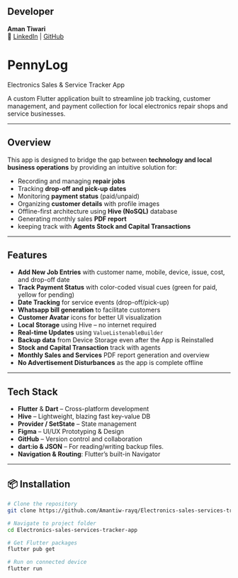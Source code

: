 ## Developer
**Aman Tiwari**  
🔗 [LinkedIn](https://www.linkedin.com/in/aman-tiwari-a6b627373) | [GitHub](https://github.com/Amantiw-rayq)

# PennyLog
Electronics Sales & Service Tracker App

A custom Flutter application built to streamline job tracking, customer management, and payment collection for local electronics repair shops and service businesses.

---

## Overview

This app is designed to bridge the gap between **technology and local business operations** by providing an intuitive solution for:

- Recording and managing **repair jobs**
- Tracking **drop-off and pick-up dates**
- Monitoring **payment status** (paid/unpaid)
- Organizing **customer details** with profile images
- Offline-first architecture using **Hive (NoSQL)** database
- Generating monthly sales **PDF report**
- keeping track with **Agents Stock and Capital Transactions**   

---

## Features

- **Add New Job Entries** with customer name, mobile, device, issue, cost, and drop-off date
- **Track Payment Status** with color-coded visual cues (green for paid, yellow for pending)
- **Date Tracking** for service events (drop-off/pick-up)
- **Whatsapp bill generation** to facilitate customers
- **Customer Avatar** icons for better UI visualization
- **Local Storage** using Hive – no internet required
- **Real-time Updates** using `ValueListenableBuilder`
- **Backup data** from Device Storage even after the App is Reinstalled
- **Stock and Capital Transaction** track with agents
- **Monthly Sales and Services** PDF report generation and overview
- **No Advertisement Disturbances** as the app is complete offline

---

## Tech Stack

- **Flutter** & **Dart** – Cross-platform development
- **Hive** – Lightweight, blazing fast key-value DB
- **Provider / SetState** – State management
- **Figma** – UI/UX Prototyping & Design
- **GitHub** – Version control and collaboration
- **dart:io & JSON** – For reading/writing backup files.
- **Navigation & Routing**: Flutter’s built-in Navigator



---

## 📦 Installation

```bash
# Clone the repository
git clone https://github.com/Amantiw-rayq/Electronics-sales-services-tracker-app.git

# Navigate to project folder
cd Electronics-sales-services-tracker-app

# Get Flutter packages
flutter pub get

# Run on connected device
flutter run
